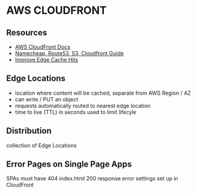 # AWS CLOUDFRONT

## Resources

- [AWS CloudFront Docs](https://docs.aws.amazon.com/AmazonCloudFront/latest/DeveloperGuide/Introduction.html)
- [Namecheap, Route53, S3, Cloudfront Guide](https://benjamincongdon.me/blog/2017/06/13/How-to-Deploy-a-Secure-Static-Site-to-AWS-with-S3-and-CloudFront/)
- [Improve Edge Cache Hits](https://docs.aws.amazon.com/AmazonCloudFront/latest/DeveloperGuide/cache-hit-ratio.html)


## Edge Locations

- location where content will be cached, separate from AWS Region / AZ
- can write / PUT an object
- requests automatically routed to nearest edge location
- time to live (TTL) in seconds used to limit lifecyle

## Distribution

collection of Edge Locations

## Error Pages on Single Page Apps

SPAs must have 404 index.html 200 response error settings set up in CloudFront
